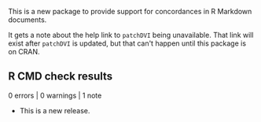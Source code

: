 This is a new package to provide support for
concordances in R Markdown documents.

It gets a note about the help link to `patchDVI` being
unavailable.  That link will exist after `patchDVI` is
updated, but that can't happen until this package is on CRAN.

## R CMD check results

0 errors | 0 warnings | 1 note

* This is a new release.

